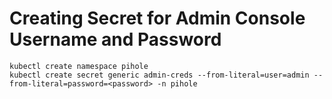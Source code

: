 # Creating Secret for Admin Console Username and Password

```shell
kubectl create namespace pihole
kubectl create secret generic admin-creds --from-literal=user=admin --from-literal=password=<password> -n pihole
```
